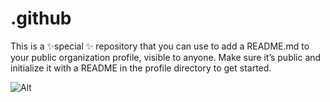 # .github
This is a ✨special ✨ repository that you can use to add a README.md to your public organization profile, visible to anyone. Make sure it’s public and initialize it with a README in the profile directory to get started.


![Alt](https://repobeats.axiom.co/api/embed/1725daef70923f7c99aeb0fad52c755431c61b73.svg "Repobeats analytics image")
